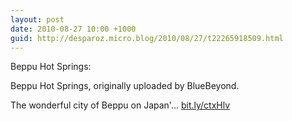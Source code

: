 ```yaml
---
layout: post
date: 2010-08-27 10:00 +1000
guid: http://desparoz.micro.blog/2010/08/27/t22265918509.html
---
```

Beppu Hot Springs: 

Beppu Hot Springs, originally uploaded by BlueBeyond.

The wonderful city of Beppu on Japan'... [bit.ly/ctxHlv](http://bit.ly/ctxHlv)
